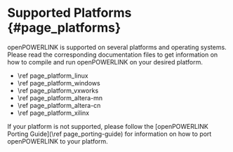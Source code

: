 Supported Platforms {#page_platforms}
===================

openPOWERLINK is supported on several platforms and operating systems. Please
read the corresponding documentation files to get information on how to compile
and run openPOWERLINK on your desired platform.
- \ref page_platform_linux
- \ref page_platform_windows
- \ref page_platform_vxworks
- \ref page_platform_altera-mn
- \ref page_platform_altera-cn
- \ref page_platform_xilinx

If your platform is not supported, please follow the
[openPOWERLINK Porting Guide](\ref page_porting-guide) for information on how to port
openPOWERLINK to your platform.

